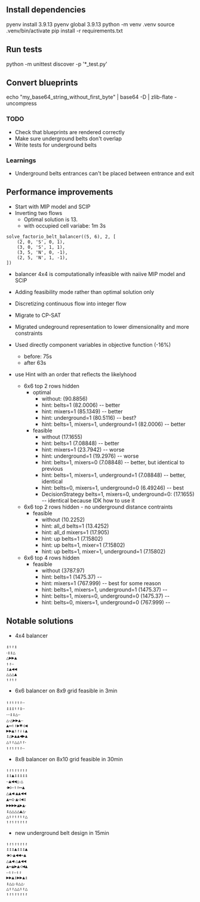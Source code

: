 ## Install dependencies
pyenv install 3.9.13
pyenv global 3.9.13
python -m venv .venv
source .venv/bin/activate
pip install -r requirements.txt

## Run tests
python -m unittest discover -p '*_test.py'

## Convert blueprints
echo "my_base64_string_without_first_byte" | base64 -D | zlib-flate -uncompress

### TODO
- Check that blueprints are rendered correctly
- Make sure underground belts don't overlap
- Write tests for underground belts

### Learnings
- Underground belts entrances can't be placed between entrance and exit


## Performance improvements
- Start with MIP model and SCIP
- Inverting two flows
    - Optimal solution is 13.
    - with occupied cell variabe: 1m 3s
```
solve_factorio_belt_balancer((5, 6), 2, [
    (2, 0, 'S', 0, 1),
    (3, 0, 'S', 1, 1),
    (3, 5, 'N', 0, -1),
    (2, 5, 'N', 1, -1),
])
```
- balancer 4x4 is computationally infeasible with naiive MIP model and SCIP

- Adding feasibility mode rather than optimal solution only
- Discretizing continuous flow into integer flow
- Migrate to CP-SAT
- Migrated undeground representation to lower dimensionality and more constraints
- Used directly component variables in objective function (-16%)
    - before: 75s
    - after 63s
- use Hint with an order that reflects the likelyhood
    - 6x6 top 2 rows hidden
        - optimal
            - without: (90.8856)
            - hint: belts=1 (82.0006) -- better
            - hint: mixers=1 (85.1349) -- better
            - hint: underground=1 (80.5116) -- best?
            - hint: belts=1, mixers=1, underground=1 (82.0006) -- better
        - feasible
            - without (17.1655)
            - hint: belts=1 (7.08848) -- better
            - hint: mixers=1 (23.7942) -- worse
            - hint: underground=1 (19.2976) -- worse
            - hint: belts=1, mixers=0 (7.08848) -- better, but identical to previous
            - hint: belts=1, mixers=1, underground=1 (7.08848) -- better, identical
            - hint: belts=0, mixers=1, underground=0 (6.49246) -- best
            - DecisionStrategy belts=1, mixers=0, underground=0: (17.1655) -- identical because IDK how to use it
    - 6x6 top 2 rows hidden - no underground distance contraints
        - feasible
            - without (10.2252)
            - hint: all_d belts=1 (13.4252)
            - hint: all_d mixers=1 (17.905)
            - hint: up belts=1 (7.15802)
            - hint: up belts=1, mixer=1 (7.15802)
            - hint: up belts=1, mixer=1, underground=1 (7.15802)
    - 6x6 top 4 rows hidden
        - feasible
            - without (3787.97)
            - hint: belts=1 (1475.37) -- 
            - hint: mixers=1 (767.999) -- best for some reason
            - hint: belts=1, mixers=1, underground=1 (1475.37) -- 
            - hint: belts=1, mixers=0, underground=0 (1475.37) -- 
            - hint: belts=0, mixers=1, underground=0 (767.999) -- 



## Notable solutions
- 4x4 balancer
```
↥↿↾↥
‧↥↥△
△▶▶▲
↿↾‧‧
↥▲◀◀
△△△▲
↿↾↿↾
```

- 6x6 balancer on 8x9 grid feasible in 3min
```
↿↾↿↾↿↾‧‧
↥↥↥↿↾↥‧‧
‧‧‧↥↥△‧‧
△‧△▶▶▲‧‧
▲↤↿↾▶▼◁◀
▶▶▲↿↾⇃⇂▲
↥△▶▲▲◀▶▲
△↿↾△△↿↾‧
↿↾↿↾↿↾‧‧
```

- 8x8 balancer on 8x10 grid feasible in 30min
```
↿↾↿↾↿↾↿↾
↥↥▲↥↥↥↥↥
‧‧▲◀◀△‧△
‧▶▷‧↿↾↦▲
△▲◀‧▲▲◀◀
▲↤↥‧▲◁◀↥
▶▶▶▶▲▶▲‧
↥△△△△▲△‧
△↿↾↿↾↿↾△
↿↾↿↾↿↾↿↾
```

- new underground belt design in 15min
```
↿↾↿↾↿↾↿↾
↥↥↥▲↥↥↥▲
‧▶▷▲◀◀↦▲
△▲◀‧△▲◀◀
▲↤▲▶▲◁◀▲
‧‧↿↾‧‧↿↾
▶▶▲↥▶▶▲↥
↥△△‧↥△△‧
△↿↾△△↿↾△
↿↾↿↾↿↾↿↾
```